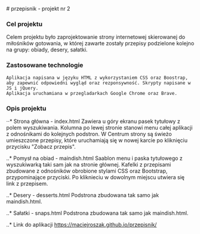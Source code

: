 ﻿﻿# przepisnik - projekt nr 2
 
### Cel projektu
 Celem projektu było zaprojektowanie strony internetowej skierowanej do miłośników gotowania, w której zawarte zostały przepisy podzielone kolejno na grupy: obiady, desery, sałatki.
 
### Zastosowane technologie
    Aplikacja napisana w języku HTML z wykorzystaniem CSS oraz Boostrap, aby zapewnić odpowiedni wygląd oraz rezponsywność. Skrypty napisane w JS i jQuery. 
    Aplikacja uruchamiana w przegladarkach Google Chrome oraz Brave.

### Opis projektu
⋅⋅* Strona główna - index.html
    Zawiera u góry ekranu pasek tytułowy z polem wyszukiwania. Kolumna po lewej stronie stanowi menu całej aplikacji z odnośnikami do kolejnych podstron. W Centrum strony są świeżo umieszczone przepisy, które uruchamiają się w nowej karcie po kliknięciu przycisku "Zobacz przepis".

..* Pomysł na obiad - maindish.html
    Saablon menu i paska tytułowego z wyszukiwarką taki sam jak na stronie głównej. Kafelki z przepisami zbudowane z odnośników obrobione stylami CSS oraz Bootstrap, przypominające przyciski. Po kliknieciu w dowolnym miejscu utwiera się link z przepisem.

..* Desery - desserts.html
    Podstrona zbudowana tak samo jak maindish.html.

..* Sałatki - snaps.html
    Podstrona zbudowana tak samo jak maindish.html.
    
..* Link do aplikacji
https://maciejroszak.github.io/przepisnik/



